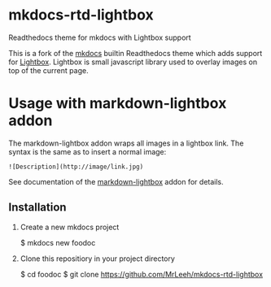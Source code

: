 # mkdocs-rtd-lightbox
Readthedocs theme for mkdocs with Lightbox support

This is a fork of the [mkdocs](http://www.mkdocs.org) builtin Readthedocs theme which adds support for 
[Lightbox](http://lokeshdhakar.com/projects/lightbox2/). Lightbox is small javascript library used to 
overlay images on top of the current page.

# Usage with markdown-lightbox addon

The markdown-lightbox addon wraps all images in a lightbox link. The syntax is the same as to insert
a normal image:

    ![Description](http://image/link.jpg)
    
See documentation of the [markdown-lightbox](https://github.com/MrLeeh/markdown-lightbox) addon for details.

## Installation

1. Create a new mkdocs project

    $ mkdocs new foodoc
    
2. Clone this repositiory in your project directory

    $ cd foodoc
    $ git clone https://github.com/MrLeeh/mkdocs-rtd-lightbox
